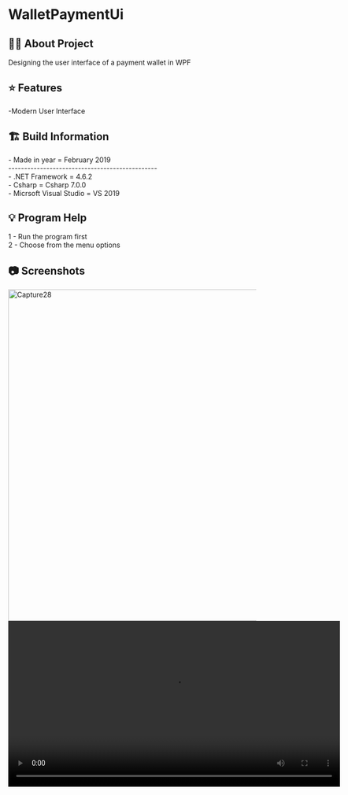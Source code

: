 # WalletPaymentUi

<h2> 👨‍💻 About Project</h2>
Designing the user interface of a payment wallet in WPF<br />

<h2> ⭐ Features</h2>
-Modern User Interface<br />

<h2> 🏗 Build Information</h2>
- Made in year = February 2019 <br />
----------------------------------------------- <br />
- .NET Framework =  4.6.2 <br />
- Csharp = Csharp 7.0.0 <br />
- Micrsoft Visual Studio = VS 2019 <br />

<h2> 💡 Program Help</h2>
1 - Run the program first<br />
2 - Choose from the menu options<br />

<h2>📷 Screenshots</h2>
<img width="674" alt="Capture28" src="https://github.com/user-attachments/assets/8401c78a-a692-4ec7-92ae-f29b3e75a480">
<video width="674" alt="Capture28" src="https://github.com/user-attachments/assets/f3f624d7-98c4-4b18-a2db-1faccaf3b9e8">
